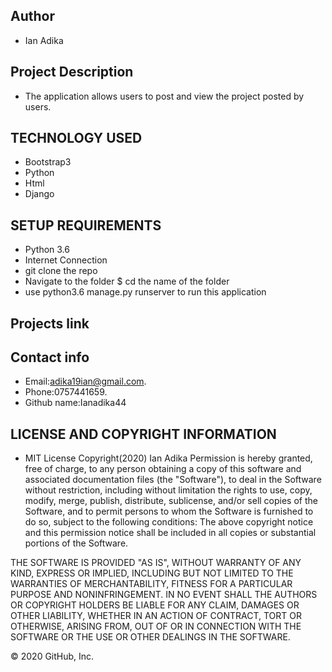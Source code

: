 ## Author 
- Ian Adika

## Project Description
- The application allows users to post and view the project posted by users.

## TECHNOLOGY USED
- Bootstrap3
- Python 
- Html
- Django

## SETUP REQUIREMENTS
- Python 3.6
- Internet Connection
- git clone the repo
- Navigate to the folder $ cd  the name of the folder
- use python3.6 manage.py runserver to run this application

## Projects link


## Contact info
- Email:adika19ian@gmail.com.
- Phone:0757441659.
- Github name:Ianadika44

## LICENSE AND COPYRIGHT INFORMATION
- MIT License Copyright(2020) Ian Adika Permission is hereby granted, free of charge, to any person obtaining a copy of this software and associated documentation files (the "Software"), to deal in the Software without restriction, including without limitation the rights to use, copy, modify, merge, publish, distribute, sublicense, and/or sell copies of the Software, and to permit persons to whom the Software is furnished to do so, subject to the following conditions: The above copyright notice and this permission notice shall be included in all copies or substantial portions of the Software.

THE SOFTWARE IS PROVIDED "AS IS", WITHOUT WARRANTY OF ANY KIND, EXPRESS OR IMPLIED, INCLUDING BUT NOT LIMITED TO THE WARRANTIES OF MERCHANTABILITY, FITNESS FOR A PARTICULAR PURPOSE AND NONINFRINGEMENT. IN NO EVENT SHALL THE AUTHORS OR COPYRIGHT HOLDERS BE LIABLE FOR ANY CLAIM, DAMAGES OR OTHER LIABILITY, WHETHER IN AN ACTION OF CONTRACT, TORT OR OTHERWISE, ARISING FROM, OUT OF OR IN CONNECTION WITH THE SOFTWARE OR THE USE OR OTHER DEALINGS IN THE SOFTWARE.

© 2020 GitHub, Inc.